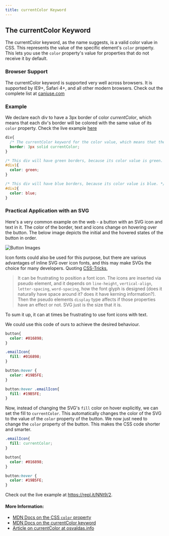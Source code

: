 ```yaml
---
title: currentColor Keyword
---
```

## The currentColor Keyword

The currentColor keyword, as the name suggests, is a valid color value in CSS. This represents the value of the specific element's `color` property. This lets you use the `color` property's value for properties that do not receive it by default.

### Browser Support
The currentColor keyword is supported very well across browsers. It is supported by IE9+, Safari 4+, and all other modern browsers. Check out the complete list at [caniuse.com](https://caniuse.com/#feat=currentcolor)

### Example
We declare each div to have a 3px border of color _currentColor_, which means that each div's border will be colored with the same value of its `color` property. Check the live example [here](http://jsfiddle.net/tjkp0cm3/)

```css
div{
  /* The currentColor keyword for the color value, which means that the border will have the value of the respective div's color property */
  border: 3px solid currentColor;
}

/* This div will have green borders, because its color value is green. */
#div1{
  color: green;
}

/* This div will have blue borders, because its color value is blue. */
#div2{
  color: blue;
}
```

### Practical Application with an SVG

Here's a very common example on the web - a button with an SVG icon and text in it. The color of the border, text and icons change on hovering over the button. The below image depicts the initial and the hovered states of the button in order.

![Button Images](https://image.ibb.co/hWveBR/button_variations.png)

Icon fonts could also be used for this purpose, but there are various advantages of inline SVG over icon fonts, and this may make SVGs the choice for many developers. Quoting [CSS-Tricks](https://css-tricks.com/icon-fonts-vs-svg/),

> It can be frustrating to position a font icon. The icons are inserted via pseudo element, and it depends on `line-height`, `vertical-align`, `letter-spacing`, `word-spacing`, how the font glyph is designed (does it naturally have space around it? does it have kerning information?). Then the pseudo elements `display` type affects if those properties have an effect or not.	SVG just is the size that it is.

To sum it up, it can at times be frustrating to use font icons with text.

We could use this code of ours to achieve the desired behaviour.

```css
button{
  color: #016898;
}

.emailIcon{
  fill: #016898;
}

button:hover {
  color: #19B5FE;
}

button:hover .emailIcon{
  fill: #19B5FE;
}
```

Now, instead of changing the SVG's `fill` color on hover explicitly, we can set the fill to `currentColor`. This automatically changes the color of the SVG to the value of the `color` property of the button. We now just need to change the `color` property of the button. This makes the CSS code shorter and smarter.

```css
.emailIcon{
  fill: currentColor;
}

button{
  color: #016898;
}

button:hover {
  color: #19B5FE;
}
```

Check out the live example at https://repl.it/NNt9/2.

#### More Information:
- [MDN Docs on the CSS `color` property](https://developer.mozilla.org/en-US/docs/Web/CSS/color)
- [MDN Docs on the currentColor keyword](https://developer.mozilla.org/en-US/docs/Web/CSS/color_value#currentColor_example)
- [Article on currentColor at osvaldas.info](https://osvaldas.info/keeping-css-short-with-currentcolor)
